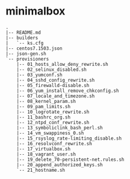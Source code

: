 minimalbox
==========
    
    
    .
    |-- README.md
    |-- builders
    |   `-- ks.cfg
    |-- centos7.1503.json
    |-- json-gen.sh
    `-- provisioners
        |-- 01_hosts_allow_deny_rewrite.sh
        |-- 02_selinux_disabled.sh
        |-- 03_yumconf.sh
        |-- 04_sshd_config_rewrite.sh
        |-- 05_firewalld-disable.sh
        |-- 06_yum_install_remove_chkconfig.sh
        |-- 07_locale_and_timezone.sh
        |-- 08_kernel_param.sh
        |-- 09_pam_limits.sh
        |-- 10_logrotate_rewrite.sh
        |-- 11_bashrc_org.sh
        |-- 12_ntpd_conf_rewrite.sh
        |-- 13_symboliclink_bash_perl.sh
        |-- 14_vm_swappiness_0.sh
        |-- 15_rsyslog_rate-limiting_disable.sh
        |-- 16_resolvconf_rewrite.sh
        |-- 17_virtualbox.sh
        |-- 18_vagrant_user.sh
        |-- 19_delete_70-persistent-net.rules.sh
        |-- 20_append_authorized_keys.sh
        `-- 21_hostname.sh

